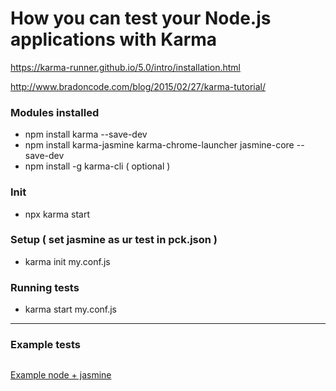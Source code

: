 # How you can test your Node.js applications with Karma

https://karma-runner.github.io/5.0/intro/installation.html

http://www.bradoncode.com/blog/2015/02/27/karma-tutorial/


### Modules installed
 - npm install karma --save-dev
 - npm install karma-jasmine karma-chrome-launcher jasmine-core --save-dev
 - npm install -g karma-cli ( optional )

### Init
 - npx karma start

### Setup ( set jasmine as ur test  in pck.json )
 - karma init my.conf.js


### Running tests
 - karma start my.conf.js

---

### Example tests
```

```

[Example node + jasmine](https://www.guru99.com/node-js-testing-jasmine.html)